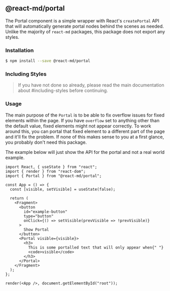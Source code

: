 ## @react-md/portal

The Portal component is a simple wrapper with React's `createPortal` API that
will automatically generate portal nodes behind the scenes as needed. Unlike the
majority of `react-md` packages, this package does not export any styles.

### Installation

```sh
$ npm install --save @react-md/portal
```

### Including Styles

> If you have not done so already, please read the main documentation about
> #including-styles before continuing.

### Usage

The main purpose of the `Portal` is to be able to fix overflow issues for fixed
elements within the page. If you have `overflow` set to anything other than the
default value, fixed elements might not appear correctly. To work around this,
you can portal that fixed element to a different part of the page and it'll fix
the problem. If none of this makes sense to you at a first glance, you probably
don't need this package.

The example below will just show the API for the portal and not a real world
example.

```tsx
import React, { useState } from "react";
import { render } from "react-dom";
import { Portal } from "@react-md/portal";

const App = () => {
  const [visible, setVisible] = useState(false);

  return (
    <Fragment>
      <button
        id="example-button"
        type="button"
        onClick={() => setVisible(prevVisible => !prevVisible)}
      >
        Show Portal
      </button>
      <Portal visible={visible}>
        <h3>
          This is some portalled text that will only appear when{" "}
          <code>visible</code>
        </h3>
      </Portal>
    </Fragment>
  );
};

render(<App />, document.getElementById("root"));
```
